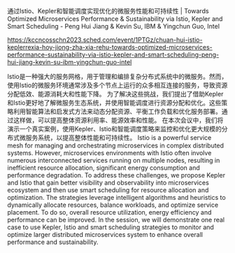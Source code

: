 通过Istio、Kepler和智能调度实现优化的微服务性能和可持续性 | Towards Optimized Microservices Performance & Sustainability via Istio, Kepler and Smart Scheduling - Peng Hui Jiang & Kevin Su, IBM & Yingchun Guo, Intel

https://kccncosschn2023.sched.com/event/1PTGz/chuan-hui-istio-keplerrexia-hoy-jiong-zha-xia-rehu-towards-optimized-microservices-performance-sustainability-via-istio-kepler-and-smart-scheduling-peng-hui-jiang-kevin-su-ibm-yingchun-guo-intel

Istio是一种强大的服务网格，用于管理和编排复杂分布式系统中的微服务。然而，使用Istio的微服务环境通常涉及多个节点上运行的众多相互连接的服务，导致资源分配低效、能源消耗大和性能下降。 为了解决这些挑战，我们提出了借助Kepler和Istio更好地了解微服务生态系统，并使用智能调度进行资源分配和优化。这些策略利用智能算法和启发式方法来动态分配资源、平衡工作负载和优化服务部署。通过这样做，可以提高整体资源利用率、能源效率和性能。 在本次会议中，我们将演示一个真实案例，使用Kepler、Istio和智能调度策略来监控和优化更大规模的分布式微服务系统，以提高整体性能和可持续性。 
Istio is a powerful service mesh for managing and orchestrating microservices in complex distributed systems. However, microservices environments with Istio often involve numerous interconnected services running on multiple nodes, resulting in inefficient resource allocation, significant energy consumption and performance degradation. To address these challenges, we propose Kepler and Istio that gain better visibility and observability into microservices ecosystem and then use smart scheduling for resource allocation and optimization. The strategies leverage intelligent algorithms and heuristics to dynamically allocate resources, balance workloads, and optimize service placement. To do so, overall resource utilization, energy efficiency and performance can be improved. In the session, we will demonstrate one real case to use Kepler, Istio and smart scheduling strategies to monitor and optimize larger distributed microservices system to enhance overall performance and sustainability.